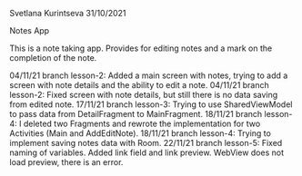 Svetlana Kurintseva 31/10/2021

Notes App

This is a note taking app. Provides for editing notes and a mark on the completion of the note.

04/11/21 branch lesson-2: Added a main screen with notes, trying to add a screen with note details and the ability to edit a note.
04/11/21 branch lesson-2: Fixed screen with note details, but still there is no data saving from edited note.
17/11/21 branch lesson-3: Trying to use SharedViewModel to pass data from DetailFragment to MainFragment.
18/11/21 branch lesson-4: I deleted two Fragments and rewrote the implementation for two Activities (Main and AddEditNote).
18/11/21 branch lesson-4: Trying to implement saving notes data with Room.
22/11/21 branch lesson-5: Fixed naming of variables. Added link field and link preview. WebView does not load preview, there is an error.